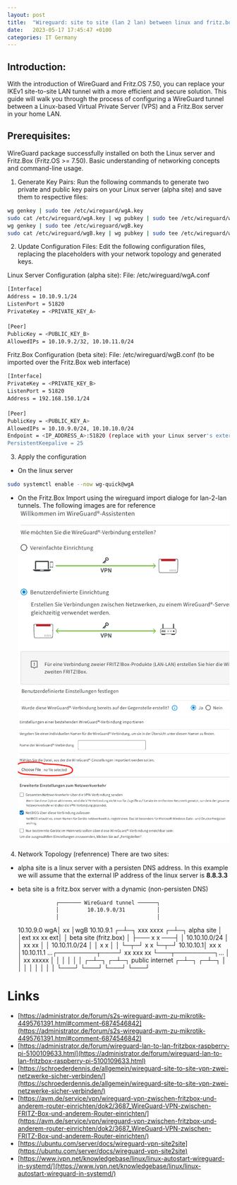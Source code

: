 ```yaml
---
layout: post
title:  "Wireguard: site to site (lan 2 lan) between linux and fritz.box"
date:   2023-05-17 17:45:47 +0100
categories: IT Germany 
---
```


## Introduction:
With the introduction of WireGuard and Fritz.OS 7.50, you can replace your IKEv1 site-to-site LAN tunnel with a more efficient and secure solution. This guide will walk you through the process of configuring a WireGuard tunnel between a Linux-based Virtual Private Server (VPS) and a Fritz.Box server in your home LAN.

## Prerequisites:
WireGuard package successfully installed on both the Linux server and Fritz.Box (Fritz.OS >= 7.50).
Basic understanding of networking concepts and command-line usage.

1. Generate Key Pairs:
Run the following commands to generate two private and public key pairs on your Linux server (alpha site) and save them to respective files:

```bash
wg genkey | sudo tee /etc/wireguard/wgA.key
sudo cat /etc/wireguard/wgA.key | wg pubkey | sudo tee /etc/wireguard/wgA.pub
wg genkey | sudo tee /etc/wireguard/wgB.key
sudo cat /etc/wireguard/wgB.key | wg pubkey | sudo tee /etc/wireguard/wgB.pub
```

2. Update Configuration Files:
Edit the following configuration files, replacing the placeholders with your network topology and generated keys.

Linux Server Configuration (alpha site):
File: /etc/wireguard/wgA.conf

```bash
[Interface]
Address = 10.10.9.1/24
ListenPort = 51820
PrivateKey = <PRIVATE_KEY_A>

[Peer]
PublicKey = <PUBLIC_KEY_B>
AllowedIPs = 10.10.9.2/32, 10.10.11.0/24
```

Fritz.Box Configuration (beta site):
File: /etc/wireguard/wgB.conf (to be imported over the Fritz.Box web interface)

```bash
[Interface]
PrivateKey = <PRIVATE_KEY_B>
ListenPort = 51820
Address = 192.168.150.1/24

[Peer]
PublicKey = <PUBLIC_KEY_A>
AllowedIPs = 10.10.9.0/24, 10.10.10.0/24
Endpoint = <IP_ADDRESS_A>:51820 (replace with your Linux server's external IP address)
PersistentKeepalive = 25
```

3. Apply the configuration
- On the linux server
```bash
sudo systemctl enable --now wg-quick@wgA
```
- On the Fritz.Box 
Import using the wireguard import dialoge for lan-2-lan tunnels. The following images are for reference
![image](/assets/images/fritz.box-1.png)
![image](/assets/images/fritz.box-2.png)
![image](/assets/images/fritz.box-3.png)

4. Network Topology (refenrence) 
There are two sites:
- alpha site is a linux server with a persisten DNS address. In this example we will assume that the external IP address of the linux server is **8.8.3.3**
- beta site is a fritz.box server with a dynamic (non-persisten DNS) 


                  ┌─────── WireGuard tunnel ──────┐
                  │         10.10.9.0/31          │
                  │                               │
     10.10.9.0 wgA│               xx              │wgB 10.10.9.1
                ┌─┴─┐          xxx  xxxx        ┌─┴─┐
alpha site      │   │ext     xx        xx    ext│   │  beta site (fritz.box)
                │   ├───    x           x    ───┤   │
10.10.10.0/24   │   │      xx           xx      │   │  10.10.11.0/24
                │   │      x             x      │   │
                └─┬─┘      x              x     └─┬─┘
        10.10.10.1│        xx             x       │10.10.11.1
...┌─────────┬────┘          xx   xxx    xx       └───┬─────────┐...
   │         │                  xx   xxxxx            │         │
   │         │                                        │         │
 ┌─┴─┐     ┌─┴─┐           public internet          ┌─┴─┐     ┌─┴─┐
 │   │     │   │                                    │   │     │   │
 └───┘     └───┘                                    └───┘     └───┘

# Links 
- [https://administrator.de/forum/s2s-wireguard-avm-zu-mikrotik-4495761391.html#comment-6874546842](https://administrator.de/forum/s2s-wireguard-avm-zu-mikrotik-4495761391.html#comment-6874546842)
- [https://administrator.de/forum/wireguard-lan-to-lan-fritzbox-raspberry-pi-5100109633.html](https://administrator.de/forum/wireguard-lan-to-lan-fritzbox-raspberry-pi-5100109633.html)
- [https://schroederdennis.de/allgemein/wireguard-site-to-site-vpn-zwei-netzwerke-sicher-verbinden/](https://schroederdennis.de/allgemein/wireguard-site-to-site-vpn-zwei-netzwerke-sicher-verbinden/)
- [https://avm.de/service/vpn/wireguard-vpn-zwischen-fritzbox-und-anderem-router-einrichten/dok2/3687_WireGuard-VPN-zwischen-FRITZ-Box-und-anderem-Router-einrichten/](https://avm.de/service/vpn/wireguard-vpn-zwischen-fritzbox-und-anderem-router-einrichten/dok2/3687_WireGuard-VPN-zwischen-FRITZ-Box-und-anderem-Router-einrichten/)
- [https://ubuntu.com/server/docs/wireguard-vpn-site2site](https://ubuntu.com/server/docs/wireguard-vpn-site2site)
- [https://www.ivpn.net/knowledgebase/linux/linux-autostart-wireguard-in-systemd/](https://www.ivpn.net/knowledgebase/linux/linux-autostart-wireguard-in-systemd/)